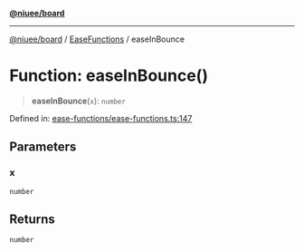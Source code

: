 [**@niuee/board**](../../../README.md)

***

[@niuee/board](../../../globals.md) / [EaseFunctions](../README.md) / easeInBounce

# Function: easeInBounce()

> **easeInBounce**(`x`): `number`

Defined in: [ease-functions/ease-functions.ts:147](https://github.com/niuee/board/blob/cc09a87e934160adef876c4e11d51fd97e78653d/src/ease-functions/ease-functions.ts#L147)

## Parameters

### x

`number`

## Returns

`number`
